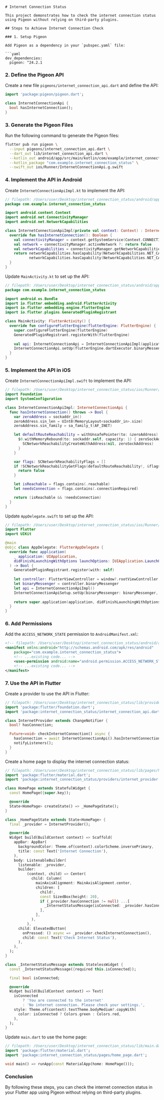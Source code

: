 
```

# Internet Connection Status

This project demonstrates how to check the internet connection status using Pigeon without relying on third-party plugins.

## Steps to Achieve Internet Connection Check

### 1. Setup Pigeon

Add Pigeon as a dependency in your `pubspec.yaml` file:

```yaml
dev_dependencies:
  pigeon: ^24.2.1
```

### 2. Define the Pigeon API

Create a new file `pigeons/internet_connection_api.dart` and define the API:

```dart
import 'package:pigeon/pigeon.dart';

class InternetConnectionApi {
  bool hasInternetConnection();
}
```

### 3. Generate the Pigeon Files

Run the following command to generate the Pigeon files:

```sh
flutter pub run pigeon \
  --input pigeons/internet_connection_api.dart \
  --dart_out lib/internet_connection_api.dart \
  --kotlin_out android/app/src/main/kotlin/com/example/internet_connection_status/InternetConnectionApi.g.kt \
  --kotlin_package "com.example.internet_connection_status" \
  --swift_out ios/Runner/InternetConnectionApi.g.swift
```

### 4. Implement the API in Android

Create `InternetConnectionApiImpl.kt` to implement the API:

```kotlin
// filepath: /Users/user/Desktop/internet_connection_status/android/app/src/main/kotlin/com/example/internet_connection_status/InternetConnectionApiImpl.kt
package com.example.internet_connection_status

import android.content.Context
import android.net.ConnectivityManager
import android.net.NetworkCapabilities

class InternetConnectionApiImpl(private val context: Context) : InternetConnectionApi {
  override fun hasInternetConnection(): Boolean {
    val connectivityManager = context.getSystemService(Context.CONNECTIVITY_SERVICE) as ConnectivityManager
    val network = connectivityManager.activeNetwork ?: return false
    val networkCapabilities = connectivityManager.getNetworkCapabilities(network) ?: return false
    return networkCapabilities.hasCapability(NetworkCapabilities.NET_CAPABILITY_INTERNET) &&
           networkCapabilities.hasCapability(NetworkCapabilities.NET_CAPABILITY_VALIDATED)
  }
}
```

Update `MainActivity.kt` to set up the API:

```kotlin
// filepath: /Users/user/Desktop/internet_connection_status/android/app/src/main/kotlin/com/example/internet_connection_status/MainActivity.kt
package com.example.internet_connection_status

import android.os.Bundle
import io.flutter.embedding.android.FlutterActivity
import io.flutter.embedding.engine.FlutterEngine
import io.flutter.plugins.GeneratedPluginRegistrant

class MainActivity: FlutterActivity() {
  override fun configureFlutterEngine(flutterEngine: FlutterEngine) {
    super.configureFlutterEngine(flutterEngine)
    GeneratedPluginRegistrant.registerWith(flutterEngine)
    
    val api: InternetConnectionApi = InternetConnectionApiImpl(applicationContext)
    InternetConnectionApi.setUp(flutterEngine.dartExecutor.binaryMessenger, api)
  }
}
```

### 5. Implement the API in iOS

Create `InternetConnectionApiImpl.swift` to implement the API:

```swift
// filepath: /Users/user/Desktop/internet_connection_status/ios/Runner/InternetConnectionApiImpl.swift
import Foundation
import SystemConfiguration

class InternetConnectionApiImpl: InternetConnectionApi {
  func hasInternetConnection() throws -> Bool {
    var zeroAddress = sockaddr_in()
    zeroAddress.sin_len = UInt8(MemoryLayout<sockaddr_in>.size)
    zeroAddress.sin_family = sa_family_t(AF_INET)

    let defaultRouteReachability = withUnsafePointer(to: &zeroAddress) {
      $0.withMemoryRebound(to: sockaddr.self, capacity: 1) { zeroSockAddress in
        SCNetworkReachabilityCreateWithAddress(nil, zeroSockAddress)
      }
    }

    var flags: SCNetworkReachabilityFlags = []
    if !SCNetworkReachabilityGetFlags(defaultRouteReachability!, &flags) {
      return false
    }

    let isReachable = flags.contains(.reachable)
    let needsConnection = flags.contains(.connectionRequired)

    return (isReachable && !needsConnection)
  }
}
```

Update `AppDelegate.swift` to set up the API:

```swift
// filepath: /Users/user/Desktop/internet_connection_status/ios/Runner/AppDelegate.swift
import Flutter
import UIKit

@main
@objc class AppDelegate: FlutterAppDelegate {
  override func application(
    _ application: UIApplication,
    didFinishLaunchingWithOptions launchOptions: [UIApplication.LaunchOptionsKey: Any]?
  ) -> Bool {
    GeneratedPluginRegistrant.register(with: self)
    
    let controller: FlutterViewController = window?.rootViewController as! FlutterViewController
    let binaryMessenger = controller.binaryMessenger
    let api = InternetConnectionApiImpl()
    InternetConnectionApiSetup.setUp(binaryMessenger: binaryMessenger, api: api)
    
    return super.application(application, didFinishLaunchingWithOptions: launchOptions)
  }
}
```

### 6. Add Permissions

Add the `ACCESS_NETWORK_STATE` permission to `AndroidManifest.xml`:

```xml
<!-- filepath: /Users/user/Desktop/internet_connection_status/android/app/src/main/AndroidManifest.xml -->
<manifest xmlns:android="http://schemas.android.com/apk/res/android"
    package="com.example.internet_connection_status">
    <!-- ...existing code... -->
    <uses-permission android:name="android.permission.ACCESS_NETWORK_STATE"/>
    <!-- ...existing code... -->
</manifest>
```

### 7. Use the API in Flutter

Create a provider to use the API in Flutter:

```dart
// filepath: /Users/user/Desktop/internet_connection_status/lib/providers/internet_provider.dart
import 'package:flutter/foundation.dart';
import 'package:internet_connection_status/internet_connection_api.dart';

class InternetProvider extends ChangeNotifier {
  bool? hasConnection;

  Future<void> checkInternetConnection() async {
    hasConnection = await InternetConnectionApi().hasInternetConnection();
    notifyListeners();
  }
}
```

Create a home page to display the internet connection status:

```dart
// filepath: /Users/user/Desktop/internet_connection_status/lib/pages/home_page.dart
import 'package:flutter/material.dart';
import 'package:internet_connection_status/providers/internet_provider.dart';

class HomePage extends StatefulWidget {
  const HomePage({super.key});

  @override
  State<HomePage> createState() => _HomePageState();
}

class _HomePageState extends State<HomePage> {
  final _provider = InternetProvider();

  @override
  Widget build(BuildContext context) => Scaffold(
    appBar: AppBar(
      backgroundColor: Theme.of(context).colorScheme.inversePrimary,
      title: const Text('Internet Connection'),
    ),
    body: ListenableBuilder(
      listenable: _provider,
      builder:
          (context, child) => Center(
            child: Column(
              mainAxisAlignment: MainAxisAlignment.center,
              children: [
                child!,
                const SizedBox(height: 20),
                if (_provider.hasConnection != null) ...[
                  _InternetStatusMessage(isConnected: _provider.hasConnection!),
                ],
              ],
            ),
          ),
      child: ElevatedButton(
        onPressed: () async => _provider.checkInternetConnection(),
        child: const Text('Check Internet Status'),
      ),
    ),
  );
}

class _InternetStatusMessage extends StatelessWidget {
  const _InternetStatusMessage({required this.isConnected});

  final bool isConnected;

  @override
  Widget build(BuildContext context) => Text(
    isConnected
        ? 'You are connected to the internet'
        : 'No internet connection. Please check your settings.',
    style: Theme.of(context).textTheme.bodyMedium?.copyWith(
      color: isConnected ? Colors.green : Colors.red,
    ),
  );
}
```

Update `main.dart` to use the home page:

```dart
// filepath: /Users/user/Desktop/internet_connection_status/lib/main.dart
import 'package:flutter/material.dart';
import 'package:internet_connection_status/pages/home_page.dart';

void main() => runApp(const MaterialApp(home: HomePage()));
```

### Conclusion

By following these steps, you can check the internet connection status in your Flutter app using Pigeon without relying on third-party plugins.
